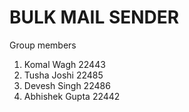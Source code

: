 # BULK MAIL SENDER

Group members
  1. Komal Wagh 22443
  2. Tusha Joshi 22485
  3. Devesh Singh 22486
  4. Abhishek Gupta 22442
